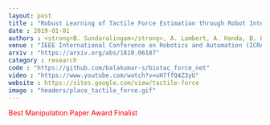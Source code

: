 ```yaml
---
layout: post
title : "Robust Learning of Tactile Force Estimation through Robot Interaction"
date : 2019-01-01
authors : <strong>B. Sundaralingam</strong>, A. Lambert, A. Handa, B. Boots, T. Hermans, S. Birchfield, N. Ratliff, D. Fox
venue : "IEEE International Conference on Robotics and Automation (ICRA)"
arxiv : "https://arxiv.org/abs/1810.06187"
category : research
code : "https://github.com/balakumar-s/biotac_force_net"
video : "https://www.youtube.com/watch?v=uH7ffQ4Z3yU"
website : https://sites.google.com/view/tactile-force
image : "headers/place_tactile_force.gif"
---
```

 
<span style="color:red"> Best Manipulation Paper Award Finalist </span>
